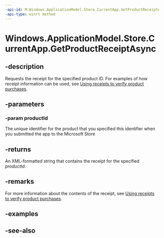 ```yaml
---
-api-id: M:Windows.ApplicationModel.Store.CurrentApp.GetProductReceiptAsync(System.String)
-api-type: winrt method
---
```


<!-- Method syntax
public Windows.Foundation.IAsyncOperation<string> GetProductReceiptAsync(System.String productId)
-->

# Windows.ApplicationModel.Store.CurrentApp.GetProductReceiptAsync

## -description
Requests the receipt for the specified product ID. For examples of how receipt information can be used, see [Using receipts to verify product purchases](https://docs.microsoft.com/windows/uwp/monetize/use-receipts-to-verify-product-purchases).

## -parameters
### -param productId
The unique identifier for the product that you specified this identifier when you submitted the app to the Microsoft Store

## -returns
An XML-formatted string that contains the receipt for the specified *productId.*

## -remarks
For more information about the contents of the receipt, see [Using receipts to verify product purchases](https://docs.microsoft.com/windows/uwp/monetize/use-receipts-to-verify-product-purchases).

## -examples

## -see-also
